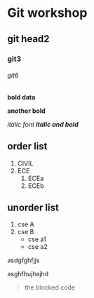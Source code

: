 # Git workshop

## git head2

### git3
###### git6

**bold data**

__another bold__

*italic font*
_**italic and bold**_

## order list 

1. CIVIL
2. ECE
    1. ECEa
    2. ECEb
## unorder list
1. cse A
2. cse B
    - cse a1
    - cse a2
    
asdgfghfjjs

asghfhujhajhd

> the blocked code
